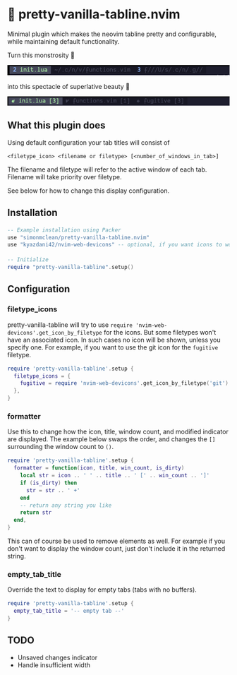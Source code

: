 # 🌈 pretty-vanilla-tabline.nvim

Minimal plugin which makes the neovim tabline pretty and configurable, while maintaining default functionality.

Turn this monstrosity 🤢

![Default tabline](assets/screenshot_default.png?raw=true "Default tabline")

into this spectacle of superlative beauty 🤩

![Plugin tabline](assets/screenshot_plugin.png?raw=true "Plugin tabline")

## What this plugin does

Using default configuration your tab titles will consist of

```
<filetype_icon> <filename or filetype> [<number_of_windows_in_tab>]
```

The filename and filetype will refer to the active window of each tab. Filename will take priority over filetype.

See below for how to change this display configuration.

## Installation

```lua
-- Example installation using Packer
use "simonmclean/pretty-vanilla-tabline.nvim"
use "kyazdani42/nvim-web-devicons" -- optional, if you want icons to work out of the box

-- Initialize
require "pretty-vanilla-tabline".setup()
```

## Configuration

### filetype_icons

pretty-vanilla-tabline will try to use `require 'nvim-web-devicons'.get_icon_by_filetype` for the icons. But some filetypes won't have an associated icon. In such cases no icon will be shown, unless you specify one. For example, if you want to use the git icon for the `fugitive` filetype.

```lua
require 'pretty-vanilla-tabline'.setup {
  filetype_icons = {
    fugitive = require 'nvim-web-devicons'.get_icon_by_filetype('git')
  },
}
```

### formatter

Use this to change how the icon, title, window count, and modified indicator are displayed. The example below swaps the order, and changes the `[]` surrounding the window count to `()`.

```lua
require 'pretty-vanilla-tabline'.setup {
  formatter = function(icon, title, win_count, is_dirty)
    local str = icon .. ' ' .. title .. ' [' .. win_count .. ']'
    if (is_dirty) then
      str = str .. ' +'
    end
    -- return any string you like
    return str
  end,
}
```

This can of course be used to remove elements as well. For example if you don't want to display the window count, just don't include it in the returned string.

### empty_tab_title

Override the text to display for empty tabs (tabs with no buffers).

```lua
require 'pretty-vanilla-tabline'.setup {
  empty_tab_title = '-- empty tab --'
}
```

## TODO

- Unsaved changes indicator
- Handle insufficient width
